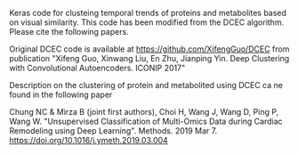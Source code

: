 Keras code for clusteing temporal trends of proteins and metabolites based on visual similarity. This code has been modified from the DCEC algorithm. Please cite the following papers.

Original DCEC code is available at https://github.com/XifengGuo/DCEC from publication "Xifeng Guo, Xinwang Liu, En Zhu, Jianping Yin. Deep Clustering with Convolutional Autoencoders. ICONIP 2017"


Description on the  clustering of protein and metabolited using DCEC ca ne found in the following paper 

Chung NC & Mirza B (joint first authors), Choi H, Wang J, Wang D, Ping P, Wang W. "Unsupervised Classification of Multi-Omics Data during Cardiac Remodeling using Deep Learning". Methods. 2019 Mar 7. https://doi.org/10.1016/j.ymeth.2019.03.004
